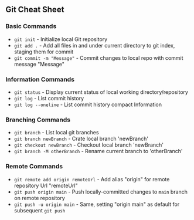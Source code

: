 ## Git Cheat Sheet

### Basic Commands
* `git init` - Initialize local Git repository
* `git add .` - Add all files in and under current directory to git index, staging them for commit
* `git commit -m "Message"` - Commit changes to local repo with commit message "Message"


### Information Commands
* `git status` - Display current status of local working directory/repository
* `git log` - List commit history
* `git log --oneline` - List commit history compact Information


### Branching Commands
* `git branch` - List local git branches
* `git branch newBranch` - Crate local branch 'newBranch'
* `git checkout newBranch` - Checkout local branch 'newBranch'
* `git branch -M otherBranch` - Rename current branch to 'otherBranch'

### Remote Commands
* `git remote add origin remoteUrl` - Add alias "origin" for remote repository Url "remoteUrl"
* `git push origin main` - Push locally-committed changes to `main` branch on remote repository
* `git push -u origin main` - Same, setting "origin main" as default for subsequent `git push`
